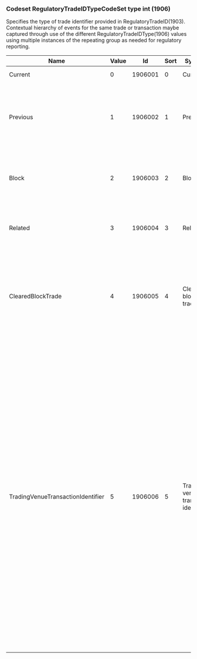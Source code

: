 ### Codeset RegulatoryTradeIDTypeCodeSet type int (1906)

Specifies the type of trade identifier provided in RegulatoryTradeID(1903).
Contextual hierarchy of events for the same trade or transaction maybe captured through use of the different RegulatoryTradeIDType(1906) values using multiple instances of the repeating group as needed for regulatory reporting.

| Name                              | Value | Id      | Sort | Synopsis                             | Elaboration                                                                                                                               |
|-----------------------------------|-------|---------|------|--------------------------------------|-------------------------------------------------------------------------------------------------------------------------------|
| Current                           | 0     | 1906001 | 0    | Current                              | The default if not specified.                                                                                                                               |
| Previous                          | 1     | 1906002 | 1    | Previous                             | The previous trade's identifier when reporting a cleared trade or novation of a previous trade.                                                                                                                               |
| Block                             | 2     | 1906003 | 2    | Block                                | The block trade's identifier when reporting an allocated subtrade.                                                                                                                               |
| Related                           | 3     | 1906004 | 3    | Related                              | The related trade identifier when reporting a mixed swap.                                                                                                                               |
| ClearedBlockTrade                 | 4     | 1906005 | 4    | Cleared block trade                  | Assigned by the CCP to a bunched order/trade when it needs to be cleared with the standby clearing firm prior to post-trade allocation.                                                                                                                               |
| TradingVenueTransactionIdentifier | 5     | 1906006 | 5    | Trading venue transaction identifier | Assigned by the trading venue to a transaction. In the context of ESMA RTS 22 and RTS 24, this is an unique transaction identification "number generated by trading venues and disseminated to both the buying and selling parties in accordance with Article 12 of [RTS 24 on the maintenance of relevant data relating to orders in financial instruments under Article 25 of Regulation 600/2014 EU]." (quoted text from RTS 22). "Uniqueness" may be defined per relevant regulations. |

